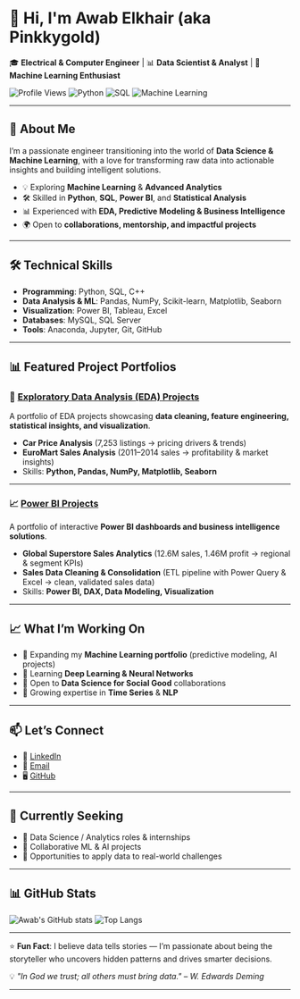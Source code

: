 
# 👋 Hi, I'm Awab Elkhair (aka Pinkkygold)

🎓 **Electrical & Computer Engineer** | 📊 **Data Scientist & Analyst** | 🤖 **Machine Learning Enthusiast**

![Profile Views](https://komarev.com/ghpvc/?username=pinkkygold\&color=blue)
![Python](https://img.shields.io/badge/Python-Expert-yellow)
![SQL](https://img.shields.io/badge/SQL-Advanced-orange)
![Machine Learning](https://img.shields.io/badge/Machine%20Learning-Enthusiast-green)

---

## 🚀 About Me

I’m a passionate engineer transitioning into the world of **Data Science & Machine Learning**, with a love for transforming raw data into actionable insights and building intelligent solutions.

* 💡 Exploring **Machine Learning** & **Advanced Analytics**
* 🛠 Skilled in **Python**, **SQL**, **Power BI**, and **Statistical Analysis**
* 📊 Experienced with **EDA, Predictive Modeling & Business Intelligence**
* 🌍 Open to **collaborations, mentorship, and impactful projects**

---

## 🛠️ Technical Skills

* **Programming**: Python, SQL, C++
* **Data Analysis & ML**: Pandas, NumPy, Scikit-learn, Matplotlib, Seaborn
* **Visualization**: Power BI, Tableau, Excel
* **Databases**: MySQL, SQL Server
* **Tools**: Anaconda, Jupyter, Git, GitHub

---

## 📊 Featured Project Portfolios

### 🔎 [Exploratory Data Analysis (EDA) Projects](https://github.com/Pinkkygold/EDA-projects)

A portfolio of EDA projects showcasing **data cleaning, feature engineering, statistical insights, and visualization**.

* **Car Price Analysis** (7,253 listings → pricing drivers & trends)
* **EuroMart Sales Analysis** (2011–2014 sales → profitability & market insights)
* Skills: **Python, Pandas, NumPy, Matplotlib, Seaborn**

---

### 📈 [Power BI Projects](https://github.com/Pinkkygold/PowerBI-projects)

A portfolio of interactive **Power BI dashboards and business intelligence solutions**.

* **Global Superstore Sales Analytics** (12.6M sales, 1.46M profit → regional & segment KPIs)
* **Sales Data Cleaning & Consolidation** (ETL pipeline with Power Query & Excel → clean, validated sales data)
* Skills: **Power BI, DAX, Data Modeling, Visualization**

---

## 📈 What I’m Working On

* 🔭 Expanding my **Machine Learning portfolio** (predictive modeling, AI projects)
* 🌱 Learning **Deep Learning & Neural Networks**
* 👯 Open to **Data Science for Social Good** collaborations
* 💼 Growing expertise in **Time Series** & **NLP**

---

## 📫 Let’s Connect

* 💼 [LinkedIn](https://www.linkedin.com/in/awab-abdalla)
* 📧 [Email](mailto:awab1355@gmail.com)
* 🖥 [GitHub](https://github.com/Pinkkygold)

---

## 🎯 Currently Seeking

* 🔹 Data Science / Analytics roles & internships
* 🔹 Collaborative ML & AI projects
* 🔹 Opportunities to apply data to real-world challenges

---

## 📊 GitHub Stats

![Awab's GitHub stats](https://github-readme-stats.vercel.app/api?username=pinkkygold\&show_icons=true\&theme=radical)
![Top Langs](https://github-readme-stats.vercel.app/api/top-langs/?username=pinkkygold\&layout=compact\&theme=radical)

---

⭐ **Fun Fact**: I believe data tells stories — I’m passionate about being the storyteller who uncovers hidden patterns and drives smarter decisions.

💡 *"In God we trust; all others must bring data." – W. Edwards Deming*

---

